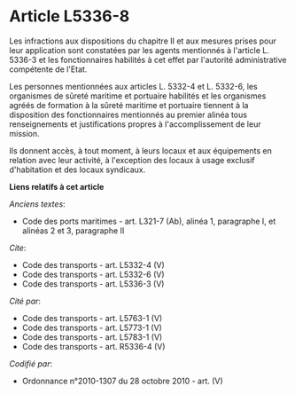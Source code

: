 # Article L5336-8

Les infractions aux dispositions du chapitre II et aux mesures prises pour leur application sont constatées par les agents
mentionnés à l'article L. 5336-3 et les fonctionnaires habilités à cet effet par l'autorité administrative compétente de
l'Etat. 

Les personnes mentionnées aux articles L. 5332-4 et L. 5332-6, les organismes de sûreté maritime et portuaire habilités et
les organismes agréés de formation à la sûreté maritime et portuaire tiennent à la disposition des fonctionnaires mentionnés
au premier alinéa tous renseignements et justifications propres à l'accomplissement de leur mission. 

Ils donnent accès, à tout moment, à leurs locaux et aux équipements en relation avec leur activité, à l'exception des locaux
à usage exclusif d'habitation et des locaux syndicaux.

**Liens relatifs à cet article**

_Anciens textes_:

  - Code des ports maritimes - art. L321-7 (Ab), alinéa 1, paragraphe I, et alinéas 2 et 3, paragraphe II

_Cite_:

  - Code des transports - art. L5332-4 (V)
  - Code des transports - art. L5332-6 (V)
  - Code des transports - art. L5336-3 (V)

_Cité par_:

  - Code des transports - art. L5763-1 (V)
  - Code des transports - art. L5773-1 (V)
  - Code des transports - art. L5783-1 (V)
  - Code des transports - art. R5336-4 (V)

_Codifié par_:

  - Ordonnance n°2010-1307 du 28 octobre 2010 - art. (V)

